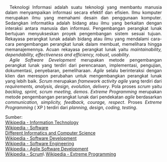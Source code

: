 <p align="justify">
&emsp;Teknologi Informasi adalah suatu teknologi yang membantu manusia dalam menyampaikan informasi secara efektif dan efisien. 
Ilmu komputer merupakan ilmu yang memahami desain dan penggunaan komputer. 
Sedangkan informatika adalah bidang atau ilmu yang berkaitan dengan interaksi antara manusia dan informasi.
Pengembangan perangkat lunak bertujuan menyukseskan proyek pengembangan sistem sesuai tujuan. 
Rekayasa perangkat lunak adalah bidang atau ilmu yang mendalami cara-cara pengembangan perangkat lunak dalam membuat, memelihara hingga memanajemennya. 
Acuan rekayasa perangkat lunak yaitu <i>maintainability, dependability, effectiveness and efficiency, robust, usability</i>.</br>
&emsp;<i>Agile Software Development</i> merupakan metode pengembangan perangkat lunak yang terdiri dari perencanaan, implementasi, pengujian, dokumentasi, penyebaran, pemeliharaan. 
<i>Agile</i> selalu berinteraksi dengan klien dan merespon perubahan untuk mengembangkan perangkat lunak yang lebih baik.
<i>Scrum</i> merupakan <i>framework activity agile</i> yang terdiri dari <i>requirements, analysis, design, evolution, delivery</i>. 
Pola proses <i>scrum</i> yaitu <i>backlog, sprint, scrum meeting, demos</i>.
<i>Extreme Programming</i> merupakan metode pengembangan perangkat lunak dari pendekatan <i>agile</i> berdasarkan <i>communication, simplicity, feedback, courage, respect</i>. 
Proses <i>Extreme Programming</i> ( XP ) terdiri dari <i>planning, design, coding, testing</i>.
</p>

Sumber:\
[Wikipedia - Information Technology](https://en.wikipedia.org/wiki/Information_technology)\
[Wikipedia - Software](https://en.wikipedia.org/wiki/Software)\
[Different Informatics and Computer Science](https://cs.stackexchange.com/questions/81408/whats-the-difference-between-computer-science-and-informatics)\
[Wikipedia - Software Development](https://en.wikipedia.org/wiki/Software_development)\
[Wikipedia - Software Engineering](https://en.wikipedia.org/wiki/Software_engineering)\
[Wikipedia - Agile Software Development](https://en.wikipedia.org/wiki/Agile_software_development)\
[Wikipedia - Scrum](https://en.wikipedia.org/wiki/Scrum_(software_development))\
[Wikipedia - Extreme Programming](https://en.wikipedia.org/wiki/Extreme_programming)